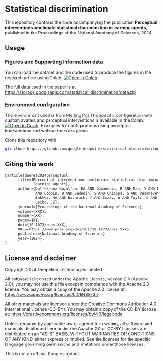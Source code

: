 # Statistical discrimination

This repository contains the code accompanying the publication **Perceptual
interventions ameliorate statistical discrimination in learning agents**,
published in the Proceedings of the National Academy of Sciences, 2024.

## Usage

### Figures and Supporting Information data

You can load the dataset and the code used to produce the figures in the
research article using Colab:
[![Open In Colab](https://colab.research.google.com/assets/colab-badge.svg)](https://colab.research.google.com/github/google-deepmind/statistical_discrimination/blob/main/notebooks/data_analysis.ipynb)

The full data used in the paper is at
https://storage.googleapis.com/statistical_discrimination/data.zip

### Environment configuration

The environment used is from
[Melting Pot](https://github.com/google-deepmind/meltingpot)
The specific configuration with custom avatars and perceptual interventions
is available in the Colab:
[![Open In Colab](https://colab.research.google.com/assets/colab-badge.svg)](https://colab.research.google.com/github/google-deepmind/statistical_discrimination/blob/main/notebooks/environment.ipynb).
Examples for configurations using perceptual interventions and without them are
given.

Clone this repository with

```sh
git clone https://github.com/google-deepmind/statistical_discrimination.git
```

## Citing this work

```latex
@article{duenez2024perceptual,
      title={Perceptual interventions ameliorate statistical discrimination in
             learning agents},
      author={Du\'e\~nez-Guzm\'an, EA AND Comanescu, R AND Mao, Y AND McKee, KR
              AND Coppin, B AND Sadedin, S AND Chiappa, S AND Vezhnevets, AS AND
              Bakker, MA AND Bachrach, Y AND Isaac, W AND Tuyls, K AND
              Leibo, JZ},
      journal={Proceedings of the National Academy of Sciences},
      volume={XXX},
      number={XX},
      pages={X},
      doi={10.1073/pnas.XXX},
      URL={https://www.pnas.org/doi/abs/10.1073/pnas.XXX},
      publisher={National Academy of Sciences}
      year={2024},
}
```

## License and disclaimer

Copyright 2024 DeepMind Technologies Limited

All software is licensed under the Apache License, Version 2.0 (Apache 2.0);
you may not use this file except in compliance with the Apache 2.0 license.
You may obtain a copy of the Apache 2.0 license at:
https://www.apache.org/licenses/LICENSE-2.0

All other materials are licensed under the Creative Commons Attribution 4.0
International License (CC-BY). You may obtain a copy of the CC-BY license at:
https://creativecommons.org/licenses/by/4.0/legalcode

Unless required by applicable law or agreed to in writing, all software and
materials distributed here under the Apache 2.0 or CC-BY licenses are
distributed on an "AS IS" BASIS, WITHOUT WARRANTIES OR CONDITIONS OF ANY KIND,
either express or implied. See the licenses for the specific language governing
permissions and limitations under those licenses.

This is not an official Google product.
